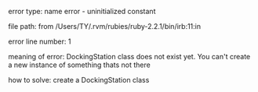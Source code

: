 error type: name error - uninitialized constant

file path: from /Users/TY/.rvm/rubies/ruby-2.2.1/bin/irb:11:in

error line number: 1

meaning of error: DockingStation class does not exist yet.  You can't create a new instance of something thats not there

how to solve: create a DockingStation class
